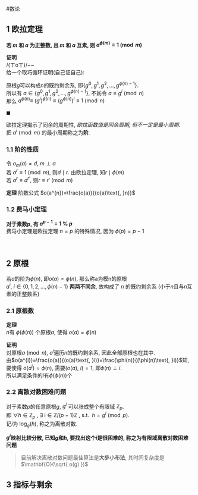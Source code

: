 #数论
## 1 欧拉定理

**若 $m$ 和 $a$ 为正整数, 且 $m$ 和 $a$ 互素, 则 $a^{\phi(m)}\equiv 1\pmod m$**

**证明**  
/(ㄒoㄒ)/~~   
给一个取巧循环证明(自己证自己):

原根$g$可以构成$n$的既约剩余系, 即$\{g^{0},g^{1},g^{2},\dots, g^{\phi(n)-1}\}$.  
所以有 $a\in\{g^{0},g^{1},g^{2},\dots, g^{\phi(n)-1}\}$, 不妨令 $a\equiv g^{i}\pmod n$  
那么 $a^{\phi(n)}\equiv\ (g^{i})^{\phi(n)}\equiv (g^{\phi(n)})^{i} \equiv 1\pmod n$

$\blacksquare$

欧拉定理揭示了同余的周期性, *欧拉函数值是同余周期, 但不一定是最小周期*.  
把 $a^{i}\pmod m$ 的最小周期称之为**阶**.

### 1.1 阶的性质

令 $o_{m}(a)=d$, $m\perp a$  
若 $a^{r}\equiv1\pmod m$, 则$d\mid r$. 由欧拉定理, 知$r\mid\phi(m)$  
若 $a^{r}\equiv a^{r'}$, 则$r\equiv r'\pmod m$

**定理** 阶数公式
$o(a^{n})=\frac{o(a)}{(o(a)\text{, }n)}$

### 1.2 费马小定理

**对于素数p, 有 $a^{p-1}\equiv 1\ \%\ p$**  
费马小定理是欧拉定理 $n=p$ 的特殊情况, 因为 $\phi(p)=p-1$

<br>

## 2 原根

若$a$的阶为$\phi(n)$, 即$o(a)=\phi(n)$, 那么称a为模n的原根  
$a^{i},\ i\in\{0, 1, 2, \dots,\phi(n)-1\}$ **两两不同余**, 故构成了 $n$ 的既约剩余系 (小于$n$且与$n$互素的正整数系)

### 2.1 原根数

**定理**  
$n$有 $\phi(\phi(n))$ 个原根$a$, 使得 $o(a)=\phi(n)$

**证明**  
对原根$a\pmod n$, $a^i$遍历$n$的既约剩余系, 因此全部原根也在其中.  
由$o(a^{i})=\frac{o(a)}{(o(a)\text{, }i)}=\frac{\phi(n)}{(\phi(n)\text{, }i)}$知, 要使得 $o(a^i)=\phi(n)$, 需要$(o(a)\text{, }i)=1$, 即$\phi(n)\perp i$.  
所以满足条件的$i$有$\phi(\phi(n))$个

### 2.2 离散对数困难问题

对于素数$p$的任意原根$g$, $g^i$ 可以张成整个有限域 $\mathbb{Z}_{p}$.   
即 $\forall h\in\mathbb{Z}_{p}\text{ , }\exists\text{ i}\in\mathbb{Z}/(p-1)\mathbb{Z} \text{ , s.t. } \ h=g^{i}\pmod p$.  
记$i$为 $\log_{g}(h)$, 称之为离散对数.

**$g^i$映射比较分散, 已知$g$和$h$, 要找出这个$i$是很困难的, 称之为有限域离散对数困难问题**

> 目前解决离散对数问题最佳算法是**大步小布法**, 其时间复杂度是$\mathbf{O}(\sqrt{ o(g) })$

## 3 指标与剩余
